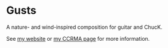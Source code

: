 Gusts
=====

A nature- and wind-inspired composition for guitar and ChucK.

See [my website](http://www.tsobrien.com/music/2012/12/23/gusts-2012/) or [my CCRMA page](https://ccrma.stanford.edu/~tsob/220a/hw5.html) for more information.
